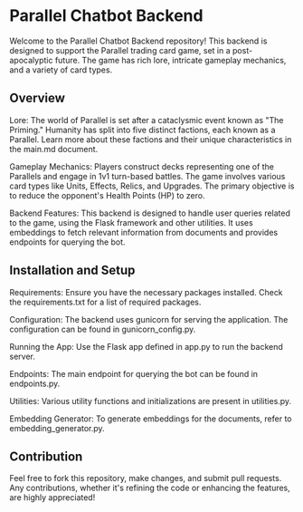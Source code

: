 # Parallel Chatbot Backend
Welcome to the Parallel Chatbot Backend repository! This backend is designed to support the Parallel trading card game, set in a post-apocalyptic future. The game has rich lore, intricate gameplay mechanics, and a variety of card types.

## Overview
Lore: The world of Parallel is set after a cataclysmic event known as "The Priming." Humanity has split into five distinct factions, each known as a Parallel. Learn more about these factions and their unique characteristics in the main.md document.

Gameplay Mechanics: Players construct decks representing one of the Parallels and engage in 1v1 turn-based battles. The game involves various card types like Units, Effects, Relics, and Upgrades. The primary objective is to reduce the opponent's Health Points (HP) to zero.

Backend Features: This backend is designed to handle user queries related to the game, using the Flask framework and other utilities. It uses embeddings to fetch relevant information from documents and provides endpoints for querying the bot.

## Installation and Setup
Requirements: Ensure you have the necessary packages installed. Check the requirements.txt for a list of required packages.

Configuration: The backend uses gunicorn for serving the application. The configuration can be found in gunicorn_config.py.

Running the App: Use the Flask app defined in app.py to run the backend server.

Endpoints: The main endpoint for querying the bot can be found in endpoints.py.

Utilities: Various utility functions and initializations are present in utilities.py.

Embedding Generator: To generate embeddings for the documents, refer to embedding_generator.py.

## Contribution
Feel free to fork this repository, make changes, and submit pull requests. Any contributions, whether it's refining the code or enhancing the features, are highly appreciated!
